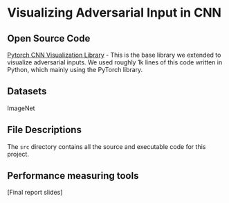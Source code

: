 # Visualizing Adversarial Input in CNN



## Open Source Code
[Pytorch CNN Visualization Library](https://github.com/utkuozbulak/pytorch-cnn-visualizations) - This is the base library we extended to visualize adversarial inputs. We used roughly 1k lines of this code written in Python, which mainly using the PyTorch library.

## Datasets
ImageNet

## File Descriptions
The `src` directory contains all the source and executable code for this project. 

## Performance measuring tools
[Final report slides]

